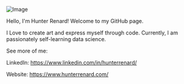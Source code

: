 ![Image](https://res.cloudinary.com/dgh7x2bgq/image/upload/v1594750786/0_aaxgdm.jpg)

Hello, I'm Hunter Renard! Welcome to my GitHub page.

I Love to create art and express myself through code. Currently, I am passionately self-learning data science.

See more of me:

LinkedIn: https://www.linkedin.com/in/hunterrenard/

Website: https://www.hunterrenard.com/
